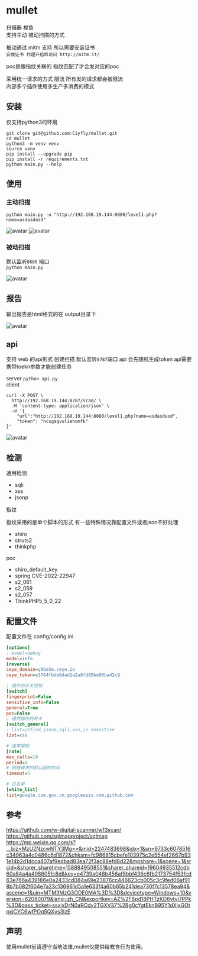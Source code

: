 <!--
 * @Date: 2022-01-11 18:08:25
 * @LastEditors: recar
 * @LastEditTime: 2022-04-07 18:20:52
-->
# mullet
扫描器 梭鱼  
支持主动 被动扫描的方式  

被动通过 mitm 支持 所以需要安装证书  
`安装证书 代理开启后访问 http://mitm.it/`  

poc是跟指纹关联的 指纹匹配了才会发对应的poc  

采用统一请求的方式 限流 所有发的请求都会被限流  
内部多个插件使用多生产多消费的模式  


## 安装

仅支持python3的环境  

```shell
git clone git@github.com:Ciyfly/mullet.git
cd mullet
python3 -m venv venv
source venv
pip install --upgrade pip
pip install -r requirements.txt
python main.py --help
```

## 使用

### 主动扫描
`python main.py -u "http://192.168.19.144:8080/level1.php?name=asdasdasd"`  

![avatar](imgs/主动扫描1.jpg)
![avatar](imgs/主动扫描2.jpg)



### 被动扫描

默认监听`8686` 端口  
`python main.py`

![avatar](imgs/被动扫描.jpg)

## 报告
输出报告是html格式的在 output目录下  

![avatar](imgs/报告.jpg)

## api
支持 web 的api形式 创建扫描 默认监听`8787`端口
api 会先随机生成token api需要携带toekn参数才能创建任务  

server `python api.py`  
client   
```shell
curl -X POST \
  http://192.168.19.144:8787/scan/ \
  -H 'content-type: application/json' \
  -d '{
	"url":"http://192.168.19.144:8080/level1.php?name=asdasdasd",
	"token": "ncsgaqvuliehomfk"
}'
```

![avatar](imgs/api.jpg)


## 检测
通用检测  

- sqli
- xss
- jsonp

指纹

指纹采用的是单个脚本的形式 有一些特殊情况靠配置文件或者json不好处理  

- shiro
- struts2
- thinkphp

poc 

- shiro_default_key
- spring CVE-2022-22947
- s2_061
- s2_059
- s2_057
- ThinkPHP5_5_0_22


## 配置文件  
配置文件在 config/config.ini
```ini
[options]
; model=debug
model=info
[reverse]
ceye_domain=y9be3e.ceye.io
ceye_token=e3764fbde6dad1a2a8fd85be90ba42c9

; 插件的开关控制
[switch]
fingerprint=False
sensitive_info=False
general=True
poc=False
; 通用插件的开关
[switch_general]
; list=jsfind,jsonp,sqli,xss,js_sensitive
list=xss

# 速率限制
[rate]
max_calls=10
period=1
# 网络请求的默认超时时间
timeout=3

# 白名单
[white_list]
list=google.com,gov.cn,googleapis.com,github.com
```
## 参考
https://github.com/w-digital-scanner/w13scan/  
https://github.com/sqlmapproject/sqlmap  
https://mp.weixin.qq.com/s?__biz=MzU2NzcwNTY3Mg==&mid=2247483698&idx=1&sn=9733c6078516c34963a4c0486c6d1872&chksm=fc986815cbefe103975c2e554ef2667b931e14b2d1dcca407af9edbad83ea72f3ac88efd8d22&mpshare=1&scene=1&srcid=&sharer_sharetime=1588849508551&sharer_shareid=19604935512cdb60a84a4a498605fc8d&key=e4739a048b456af8bbf436c6fb2173754f53fcd63e766a439186e0a2433cd084a69e23876cc446623cb005c3c9fed06af918b7b082f604e7a23c136961d5a1e633f4a60b65b241dea730f7c13578ea94&ascene=1&uin=MTM3MzQ3ODE0MA%3D%3D&devicetype=Windows+10&version=62080079&lang=zh_CN&exportkey=AZ%2F8pd18PHTzKD6ytyi7PPk%3D&pass_ticket=ssxjxDrN0aRCdy2TGXV37%2Bg0cYgtEknB95Y1dXjxGOtpxjCYC6wfPOq5QXvs3lzE  

## 声明
使用mullet前请遵守当地法律,mullet仅提供给教育行为使用。

